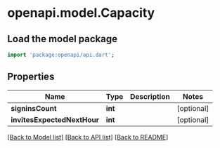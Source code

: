 # openapi.model.Capacity

## Load the model package
```dart
import 'package:openapi/api.dart';
```

## Properties
Name | Type | Description | Notes
------------ | ------------- | ------------- | -------------
**signinsCount** | **int** |  | [optional] 
**invitesExpectedNextHour** | **int** |  | [optional] 

[[Back to Model list]](../README.md#documentation-for-models) [[Back to API list]](../README.md#documentation-for-api-endpoints) [[Back to README]](../README.md)



